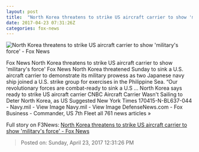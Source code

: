 ```yaml
---
layout: post
title:  "North Korea threatens to strike US aircraft carrier to show 'military's force' - Fox News"
date: 2017-04-23 07:31:26Z
categories: fox-news
---
```


![North Korea threatens to strike US aircraft carrier to show 'military's force' - Fox News](http://a57.foxnews.com/media2.foxnews.com/BrightCove/694940094001/2017/04/22/876/493/694940094001_5407642047001_5407633492001-vs.jpg?ve=1&tl=1)

Fox News North Korea threatens to strike US aircraft carrier to show 'military's force' Fox News North Korea threatened Sunday to sink a U.S. aircraft carrier to demonstrate its military prowess as two Japanese navy ship joined a U.S. strike group for exercises in the Philippine Sea. “Our revolutionary forces are combat-ready to sink a U.S ... North Korea says ready to strike US aircraft carrier CNBC Aircraft Carrier Wasn't Sailing to Deter North Korea, as US Suggested New York Times 170415-N-BL637-044 - Navy.mil - View Image Navy.mil - View Image DefenseNews.com - Fox Business - Commander, US 7th Fleet all 761 news articles »


Full story on F3News: [North Korea threatens to strike US aircraft carrier to show 'military's force' - Fox News](http://www.f3nws.com/n/KFmcMC)

> Posted on: Sunday, April 23, 2017 12:31:26 PM
